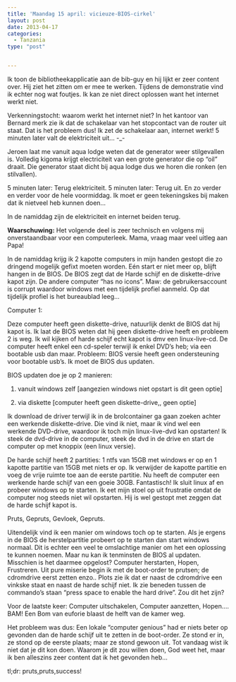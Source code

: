 ```yaml
---
title: 'Maandag 15 april: vicieuze-BIOS-cirkel'
layout: post
date: 2013-04-17
categories:
  - Tanzania
type: "post"


---
```

Ik toon de bibliotheekapplicatie aan de bib-guy en hij lijkt er zeer content over. Hij ziet het zitten om er mee te werken. Tijdens de demonstratie vind ik echter nog wat foutjes. Ik kan ze niet direct oplossen want het internet werkt niet.

Verkenningstocht: waarom werkt het internet niet? In het kantoor van Bernard merk zie ik dat de schakelaar van het stopcontact van de router uit staat. Dat is het probleem dus! Ik zet de schakelaar aan, internet werkt! 5 minuten later valt de elektriciteit uit&#8230; -_-

Jeroen laat me vanuit aqua lodge weten dat de generator weer stilgevallen is. Volledig kigoma krijgt electriciteit van een grote generator die op “oil” draait. Die generator staat dicht bij aqua lodge dus we horen die ronken (en stilvallen).

5 minuten later: Terug elektriciteit. 5 minuten later: Terug uit. En zo verder en verder voor de hele voormiddag. Ik moet er geen tekeningskes bij maken dat ik nietveel heb kunnen doen&#8230;

In de namiddag zijn de elektriciteit en internet beiden terug.
  
**Waarschuwing:** Het volgende deel is zeer technisch en volgens mij onverstaandbaar voor een computerleek. Mama, vraag maar veel uitleg aan Papa!

In de namiddag krijg ik 2 kapotte computers in mijn handen gestopt die zo dringend mogelijk gefixt moeten worden. Eén start er niet meer op, blijft hangen in de BIOS. De BIOS zegt dat de Harde schijf en de diskette-drive kapot zijn. De andere computer &#8220;has no icons&#8221;. Maw: de gebruikersaccount is corrupt waardoor windows met een tijdelijk profiel aanmeld. Op dat tijdelijk profiel is het bureaublad leeg&#8230;

Computer 1:
  
Deze computer heeft geen diskette-drive, natuurlijk denkt de BIOS dat hij kapot is. Ik laat de BIOS weten dat hij geen diskette-drive heeft en probleem 2 is weg. Ik wil kijken of harde schijf echt kapot is dmv een linux-live-cd. De computer heeft enkel een cd-speler terwijl ik enkel DVD&#8217;s heb; via een bootable usb dan maar. Probleem: BIOS versie heeft geen ondersteuning voor bootable usb&#8217;s. Ik moet de BIOS dus updaten.

BIOS updaten doe je op 2 manieren:
  
1) vanuit windows zelf [aangezien windows niet opstart is dit geen optie]
  
2) via diskette [computer heeft geen diskette-drive,, geen optie]

Ik download de driver terwijl ik in de brolcontainer ga gaan zoeken achter een werkende diskette-drive. Die vind ik niet, maar ik vind wel een werkende DVD-drive, waardoor ik toch mijn linux-live-dvd kan opstarten! Ik steek de dvd-drive in de computer, steek de dvd in de drive en start de computer op met knoppix (een linux versie).

De harde schijf heeft 2 partities: 1 ntfs van 15GB met windows er op en 1 kapotte partitie van 15GB met niets er op. Ik verwijder de kapotte partitie en voeg de vrije ruimte toe aan de eerste partitie. Nu heeft de computer een werkende harde schijf van een goeie 30GB. Fantastisch! Ik sluit linux af en probeer windows op te starten. Ik eet mijn stoel op uit frustratie omdat de computer nog steeds niet wil opstarten. Hij is wel gestopt met zeggen dat de harde schijf kapot is.

Pruts, Gepruts, Gevloek, Gepruts.

Uitendelijk vind ik een manier om windows toch op te starten. Als je ergens in de BIOS de herstelpartitie probeert op te starten dan start windows normaal. Dit is echter een veel te omslachtige manier om het een oplossing te kunnen noemen. Maar nu kan ik tenminsten de BIOS al updaten. Misschien is het daarmee opgelost? Computer herstarten, Hopen, Frustreren. Uit pure miserie begin ik met de boot-order te prutsen; de cdromdrive eerst zetten enzo.. Plots zie ik dat er naast de cdromdrive een vinkske staat en naast de harde schijf niet. Ik zie beneden tussen de commando&#8217;s staan &#8220;press space to enable the hard drive&#8221;. Zou dit het zijn?

Voor de laatste keer: Computer uitschakelen, Computer aanzetten, Hopen&#8230;. BAM! Een Bom van euforie blaast de helft van de kamer weg.

Het probleem was dus: Een lokale &#8220;computer genious&#8221; had er niets beter op gevonden dan de harde schijf uit te zetten in de boot-order. Ze stond er in, ze stond op de eerste plaats; maar ze stond gewoon uit. Tot vandaag wist ik niet dat je dit kon doen. Waarom je dit zou willen doen, God weet het, maar ik ben alleszins zeer content dat ik het gevonden heb&#8230;

tl;dr: pruts,pruts,success!
